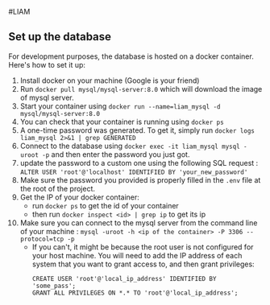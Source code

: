 #LIAM



## Set up the database

For development purposes, the database is hosted on a docker container. Here's how to set it up:
1. Install docker on your machine (Google is your friend)
2. Run `docker pull mysql/mysql-server:8.0` which will download the image of mysql server.
3. Start your container using `docker run --name=liam_mysql -d mysql/mysql-server:8.0`
4. You can check that your container is running using `docker ps`
5. A one-time password was generated. To get it, simply run `docker logs liam_mysql 2>&1 | grep GENERATED`
6. Connect to the database using `docker exec -it liam_mysql mysql -uroot -p` and then enter the password you just got.
7. update the password to a custom one using the following SQL request : `ALTER USER 'root'@'localhost' IDENTIFIED BY 'your_new_password' `
8. Make sure the password you provided is properly filled in the `.env` file at the root of the project.
9. Get the IP of your docker container:
	* run `docker ps` to get the id of your container
	* then run `docker inspect <id> | grep ip` to get its ip
9. Make sure you can connect to the mysql server from the command line of your machine : `mysql -uroot -h <ip of the container> -P 3306 --protocol=tcp -p`
	* If you can't, it might be because the root user is not configured for your host machine.
	You will need to add the IP address of each system that you want to grant access to, and then grant privileges:
		```
		CREATE USER 'root'@'local_ip_address' IDENTIFIED BY 'some_pass';
		GRANT ALL PRIVILEGES ON *.* TO 'root'@'local_ip_address';
		```

